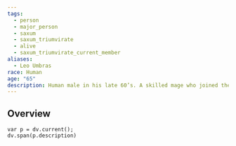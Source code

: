 ```yaml
---
tags:
  - person
  - major_person
  - saxum
  - saxum_triumvirate
  - alive
  - saxum_triumvirate_current_member
aliases:
  - Leo Umbras
race: Human
age: "65"
description: Human male in his late 60’s. A skilled mage who joined the [[The Saxum Triumvirate|Triumvirate]] around 25 years ago, Master Leo Umbras is known for his expertise in illusion magic and his sharp wit. He serves as the [[The Saxum Triumvirate|Triumvirate]]’s chief advisor on matters of foreign policy and diplomacy.
---
```

## Overview
```dataviewjs
var p = dv.current();
dv.span(p.description)
```
